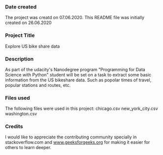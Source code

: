 ### Date created
The project was creatd on 07.06.2020. This README file was initially created on 26.06.2020 

### Project Title
Explore US bike share data

### Description
As part of the udacity's Nanodegree program "Programming for Data Science with Python" student will be set on a task to extract some basic information from the US bikeshare data. Such as popolar times of travel, popular stations and routes, etc.

### Files used
The following files were used in this project:
chicago.csv
new_york_city.csv
washington.csv

### Credits
I would like to appreciate the contributing community specially in stackoverflow.com and www.geeksforgeeks.org for making it easier for others to learn deeper.

